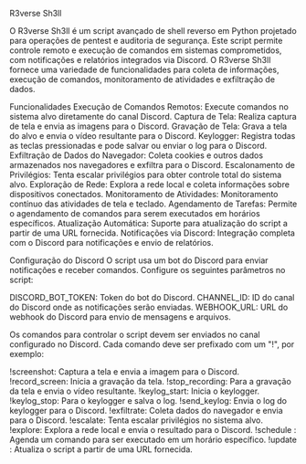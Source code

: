 R3verse Sh3ll

O R3verse Sh3ll é um script avançado de shell reverso em Python projetado para operações de pentest e auditoria de segurança. Este script permite controle remoto e execução de comandos em sistemas comprometidos, com notificações e relatórios integrados via Discord. O R3verse Sh3ll fornece uma variedade de funcionalidades para coleta de informações, execução de comandos, monitoramento de atividades e exfiltração de dados.

Funcionalidades
Execução de Comandos Remotos: Execute comandos no sistema alvo diretamente do canal Discord.
Captura de Tela: Realiza captura de tela e envia as imagens para o Discord.
Gravação de Tela: Grava a tela do alvo e envia o vídeo resultante para o Discord.
Keylogger: Registra todas as teclas pressionadas e pode salvar ou enviar o log para o Discord.
Exfiltração de Dados do Navegador: Coleta cookies e outros dados armazenados nos navegadores e exfiltra para o Discord.
Escalonamento de Privilégios: Tenta escalar privilégios para obter controle total do sistema alvo.
Exploração de Rede: Explora a rede local e coleta informações sobre dispositivos conectados.
Monitoramento de Atividades: Monitoramento contínuo das atividades de tela e teclado.
Agendamento de Tarefas: Permite o agendamento de comandos para serem executados em horários específicos.
Atualização Automática: Suporte para atualização do script a partir de uma URL fornecida.
Notificações via Discord: Integração completa com o Discord para notificações e envio de relatórios.

Configuração do Discord
O script usa um bot do Discord para enviar notificações e receber comandos. Configure os seguintes parâmetros no script:

DISCORD_BOT_TOKEN: Token do bot do Discord.
CHANNEL_ID: ID do canal do Discord onde as notificações serão enviadas.
WEBHOOK_URL: URL do webhook do Discord para envio de mensagens e arquivos.



Os comandos para controlar o script devem ser enviados no canal configurado no Discord. Cada comando deve ser prefixado com um "!", por exemplo:

!screenshot: Captura a tela e envia a imagem para o Discord.
!record_screen: Inicia a gravação da tela.
!stop_recording: Para a gravação da tela e envia o vídeo resultante.
!keylog_start: Inicia o keylogger.
!keylog_stop: Para o keylogger e salva o log.
!send_keylog: Envia o log do keylogger para o Discord.
!exfiltrate: Coleta dados do navegador e envia para o Discord.
!escalate: Tenta escalar privilégios no sistema alvo.
!explore: Explora a rede local e envia o resultado para o Discord.
!schedule <comando> <hora>: Agenda um comando para ser executado em um horário específico.
!update <URL>: Atualiza o script a partir de uma URL fornecida.
